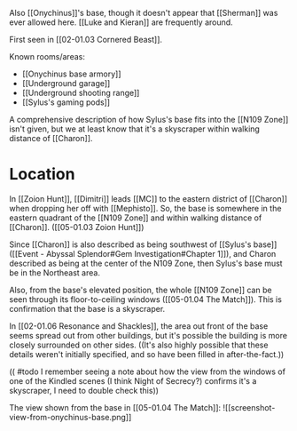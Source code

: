 Also [[Onychinus]]'s base, though it doesn't appear that [[Sherman]] was ever allowed here. [[Luke and Kieran]] are frequently around.

First seen in [[02-01.03 Cornered Beast]].

Known rooms/areas:
* [[Onychinus base armory]]
* [[Underground garage]]
* [[Underground shooting range]]
* [[Sylus's gaming pods]]

A comprehensive description of how Sylus's base fits into the [[N109 Zone]] isn't given, but we at least know that it's a skyscraper within walking distance of [[Charon]].
# Location
In [[Zoion Hunt]], [[Dimitri]] leads [[MC]] to the eastern district of [[Charon]] when dropping her off with [[Mephisto]]. So, the base is somewhere in the eastern quadrant of the [[N109 Zone]] and within walking distance of [[Charon]]. ([[05-01.03 Zoion Hunt]])

Since [[Charon]] is also described as being southwest of [[Sylus's base]] ([[Event - Abyssal Splendor#Gem Investigation#Chapter 1]]), and Charon described as being at the center of the N109 Zone, then Sylus's base must be in the Northeast area.

Also, from the base's elevated position, the whole [[N109 Zone]] can be seen through its floor-to-ceiling windows ([[05-01.04 The Match]]). This is confirmation that the base is a skyscraper.

In [[02-01.06 Resonance and Shackles]], the area out front of the base seems spread out from other buildings, but it's possible the building is more closely surrounded on other sides. ((It's also highly possible that these details weren't initially specified, and so have been filled in after-the-fact.))

(( #todo I remember seeing a note about how the view from the windows of one of the Kindled scenes (I think Night of Secrecy?) confirms it's a skyscraper, I need to double check this))

The view shown from the base in [[05-01.04 The Match]]:
![[screenshot-view-from-onychinus-base.png]]